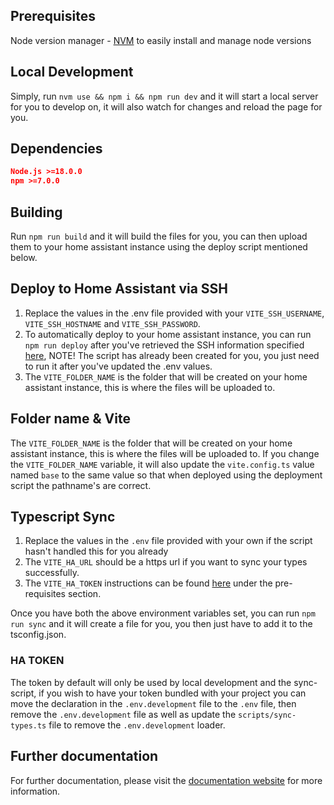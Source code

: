 ## Prerequisites
Node version manager - [NVM](https://github.com/nvm-sh/nvm) to easily install and manage node versions

## Local Development
Simply, run `nvm use && npm i && npm run dev` and it will start a local server for you to develop on, it will also watch for changes and reload the page for you. 

## Dependencies

```json
Node.js >=18.0.0
npm >=7.0.0
```

## Building
Run `npm run build` and it will build the files for you, you can then upload them to your home assistant instance using the deploy script mentioned below.

## Deploy to Home Assistant via SSH
1. Replace the values in the .env file provided with your `VITE_SSH_USERNAME`, `VITE_SSH_HOSTNAME` and `VITE_SSH_PASSWORD`.
2. To automatically deploy to your home assistant instance, you can run `npm run deploy` after you've retrieved the SSH information specified [here](https://shannonhochkins.github.io/ha-component-kit/?path=/docs/introduction-deploying--docs), NOTE! The script has already been created for you, you just need to run it after you've updated the .env values.
3. The `VITE_FOLDER_NAME` is the folder that will be created on your home assistant instance, this is where the files will be uploaded to.

## Folder name & Vite
The `VITE_FOLDER_NAME` is the folder that will be created on your home assistant instance, this is where the files will be uploaded to. If you change the `VITE_FOLDER_NAME` variable, it will also update the `vite.config.ts` value named `base` to the same value so that when deployed using the deployment script the pathname's are correct.

## Typescript Sync

1. Replace the values in the `.env` file provided with your own if the script hasn't handled this for you already
2. The `VITE_HA_URL` should be a https url if you want to sync your types successfully.
3. The `VITE_HA_TOKEN` instructions can be found [here](https://shannonhochkins.github.io/ha-component-kit/?path=/docs/introduction-typescriptsync--docs) under the pre-requisites section.

Once you have both the above environment variables set, you can run `npm run sync` and it will create a file for you, you then just have to add it to the tsconfig.json.

### HA TOKEN
The token by default will only be used by local development and the sync-script, if you wish to have your token bundled with your project you can move the declaration in the `.env.development` file to the `.env` file, then remove the `.env.development` file as well as update the `scripts/sync-types.ts` file to remove the `.env.development` loader.

## Further documentation
For further documentation, please visit the [documentation website](https://shannonhochkins.github.io/ha-component-kit/) for more information.




